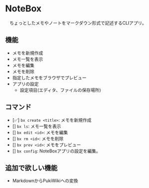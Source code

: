 # NoteBox

　ちょっとしたメモやノートをマークダウン形式で記述するCLIアプリ。

## 機能

- メモを新規作成
- メモ一覧を表示
- メモを編集
- メモを削除
- 指定したメモをブラウザでプレビュー
- アプリの設定
  - 設定項目(エディタ、ファイルの保存場所)

## コマンド

- [✅] `bx create <title>`: メモを新規作成
- [] `bx ls`: メモ一覧を表示
- [] `bx edit <id>`: メモを編集
- [] `bx rm <id>`: メモを削除
- [] `bx prev <id>`: メモをプレビュー
- [] `bx config`: NoteBoxアプリの設定を編集。

## 追加で欲しい機能

- MarkdownからPukiWikiへの変換

